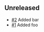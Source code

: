 <!-- changelog-linker -->

## Unreleased

- [#2] Added bar
- [#1] Added foo

[#1]: https://github.com/symplify/symplify/pull/1
[#2]: https://github.com/symplify/symplify/pull/2
